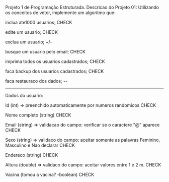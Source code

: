 Projeto 1 de Programação Estruturada.
Descricao do Projeto 01:
Utilizando os conceitos de vetor, implemente um algoritmo que:

inclua ate1000 usuarios;  CHECK

edite um usuario;     CHECK

exclua um usuario;    +/-

busque um usuario pelo email;  CHECK

imprima todos os usuarios cadastrados; CHECK

faca backup dos usuarios cadastrados;  CHECK

faca restauraco dos dados;   --

--------------------------------------------------------------

Dados do usuario:

Id (int) => preenchido automaticamente por numeros randomicos  CHECK

Nome completo (string)  CHECK

Email (string) => validacao do campo: verificar se o caractere "@" aparece  CHECK

Sexo (string) => validaco do campo: aceitar somente as palavras Feminino, Masculino e Nao declarar  CHECK

Endereco (string)  CHECK

Altura (double) => validaco do campo: aceitar valores entre 1 e 2 m.  CHECK

Vacina (tomou a vacina? -boolean)   CHECK 

